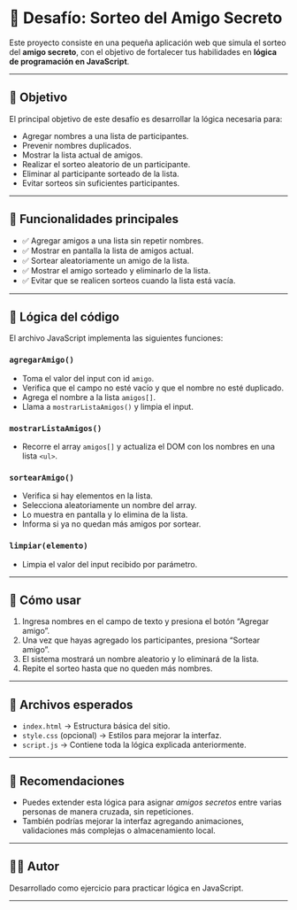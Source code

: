 # 🎁 Desafío: Sorteo del Amigo Secreto

Este proyecto consiste en una pequeña aplicación web que simula el sorteo del **amigo secreto**, con el objetivo de fortalecer tus habilidades en **lógica de programación en JavaScript**.

---

## 📌 Objetivo

El principal objetivo de este desafío es desarrollar la lógica necesaria para:

- Agregar nombres a una lista de participantes.
- Prevenir nombres duplicados.
- Mostrar la lista actual de amigos.
- Realizar el sorteo aleatorio de un participante.
- Eliminar al participante sorteado de la lista.
- Evitar sorteos sin suficientes participantes.

---

## 🚀 Funcionalidades principales

- ✅ Agregar amigos a una lista sin repetir nombres.
- ✅ Mostrar en pantalla la lista de amigos actual.
- ✅ Sortear aleatoriamente un amigo de la lista.
- ✅ Mostrar el amigo sorteado y eliminarlo de la lista.
- ✅ Evitar que se realicen sorteos cuando la lista está vacía.

---

## 🧠 Lógica del código

El archivo JavaScript implementa las siguientes funciones:

### `agregarAmigo()`
- Toma el valor del input con id `amigo`.
- Verifica que el campo no esté vacío y que el nombre no esté duplicado.
- Agrega el nombre a la lista `amigos[]`.
- Llama a `mostrarListaAmigos()` y limpia el input.

### `mostrarListaAmigos()`
- Recorre el array `amigos[]` y actualiza el DOM con los nombres en una lista `<ul>`.

### `sortearAmigo()`
- Verifica si hay elementos en la lista.
- Selecciona aleatoriamente un nombre del array.
- Lo muestra en pantalla y lo elimina de la lista.
- Informa si ya no quedan más amigos por sortear.

### `limpiar(elemento)`
- Limpia el valor del input recibido por parámetro.

---

## 🧪 Cómo usar

1. Ingresa nombres en el campo de texto y presiona el botón “Agregar amigo”.
2. Una vez que hayas agregado los participantes, presiona “Sortear amigo”.
3. El sistema mostrará un nombre aleatorio y lo eliminará de la lista.
4. Repite el sorteo hasta que no queden más nombres.

---

## 📁 Archivos esperados

- `index.html` → Estructura básica del sitio.
- `style.css` (opcional) → Estilos para mejorar la interfaz.
- `script.js` → Contiene toda la lógica explicada anteriormente.

---

## 📌 Recomendaciones

- Puedes extender esta lógica para asignar *amigos secretos* entre varias personas de manera cruzada, sin repeticiones.
- También podrías mejorar la interfaz agregando animaciones, validaciones más complejas o almacenamiento local.

---

## 🧑‍💻 Autor

Desarrollado como ejercicio para practicar lógica en JavaScript.

---
